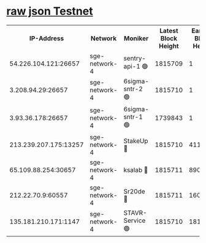 
[raw json Testnet](https://rpc-check.sget.stavr.tech/sget/rpc-sget-result.json)
=


<table><tr><th>IP-Address</th><th>Network</th><th>Moniker</th><th>Latest Block Height</th><th>Earliest Block Height</th><th>Catching Up</th><th>Tx Index</th><th>Voting Power</th><th>Scan Time</th></tr><tr><td>54.226.104.121:26657</td><td>sge-network-4</td><td>sentry-api-1 🟢</td><td>1815709</td><td>1</td><td>False</td><td>on</td><td>0</td><td>2024-03-02T01:42:34.633891937UTC</td></tr><tr><td>3.208.94.29:26657</td><td>sge-network-4</td><td>6sigma-sntr-2 🟢</td><td>1815710</td><td>1</td><td>False</td><td>on</td><td>0</td><td>2024-03-02T01:42:41.855327328UTC</td></tr><tr><td>3.93.36.178:26657</td><td>sge-network-4</td><td>6sigma-sntr-1 🟢</td><td>1739843</td><td>1</td><td>False</td><td>on</td><td>0</td><td>2024-03-02T01:42:44.482985010UTC</td></tr><tr><td>213.239.207.175:13257</td><td>sge-network-4</td><td>StakeUp 🔴</td><td>1815710</td><td>411001</td><td>False</td><td>off</td><td>100</td><td>2024-03-02T01:42:40.951078741UTC</td></tr><tr><td>65.109.88.254:30657</td><td>sge-network-4</td><td>ksalab 🔴</td><td>1815711</td><td>890001</td><td>False</td><td>off</td><td>2616</td><td>2024-03-02T01:42:46.864593840UTC</td></tr><tr><td>212.22.70.9:60557</td><td>sge-network-4</td><td>Sr20de 🔴</td><td>1815711</td><td>1608978</td><td>False</td><td>on</td><td>104</td><td>2024-03-02T01:42:49.254269778UTC</td></tr><tr><td>135.181.210.171:1147</td><td>sge-network-4</td><td>STAVR-Service 🟢</td><td>1815710</td><td>1812001</td><td>False</td><td>on</td><td>0</td><td>2024-03-02T01:42:41.279634568UTC</td></tr></table>
